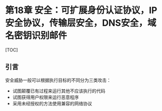 # 第18章 安全：可扩展身份认证协议，IP安全协议，传输层安全，DNS安全，域名密钥识别邮件

[TOC]



## 引言

安全威胁一般可以根据执行目标的不同分为三类攻击：

- 试图颠覆已有过程来运行其他不应该执行的代码
- 试图获得用户权限来运行恶意程序
- 采用未经授权的方法使用兼容的网络协议
